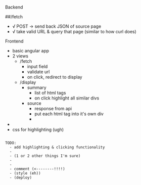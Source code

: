 Backend

##/fetch
  - √ POST -> send back JSON of source page
  - √ take valid URL & query that page (similar to how curl does)

Frontend
  - basic angular app
  - 2 views
    - /fetch
      - input field
      - validate url
      - on click, redirect to display
    - /display
      - summary
        - list of html tags
        - on click highlight all similar divs
      - source
        - response from api
        - put each html tag into it's own div
        - 
  - 
  - css for highlighting (ugh)

~~~~~~~~~~~~~~

TODO:
  - add highlighting & clicking functionality
  - 
  - (1 or 2 other things I'm sure)
  - 
  - 
  - comment (<--------!!!!)
  - (style (eh))
  - (deploy)
